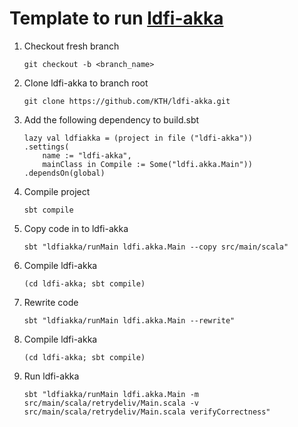# Template to run [ldfi-akka](https://github.com/KTH/ldfi-akka)

1. Checkout fresh branch

	`git checkout -b <branch_name>`

2. Clone ldfi-akka to branch root

	`git clone https://github.com/KTH/ldfi-akka.git`

3. Add the following dependency to build.sbt

	```
	lazy val ldfiakka = (project in file ("ldfi-akka"))
	.settings(
		name := "ldfi-akka",
		mainClass in Compile := Some("ldfi.akka.Main"))
	.dependsOn(global)
	```
4. Compile project

	`sbt compile`

5. Copy code in to ldfi-akka

	`sbt "ldfiakka/runMain ldfi.akka.Main --copy src/main/scala"`

6. Compile ldfi-akka

	`(cd ldfi-akka; sbt compile)`

7. Rewrite code

	`sbt "ldfiakka/runMain ldfi.akka.Main --rewrite"`

6. Compile ldfi-akka

	`(cd ldfi-akka; sbt compile)`

9. Run ldfi-akka

	`sbt "ldfiakka/runMain ldfi.akka.Main -m src/main/scala/retrydeliv/Main.scala -v src/main/scala/retrydeliv/Main.scala verifyCorrectness"`